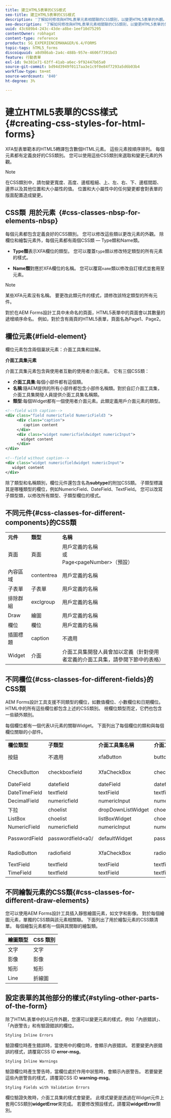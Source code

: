 ```yaml
---
title: 建立HTML5表單的CSS樣式
seo-title: 建立HTML5表單的CSS樣式
description: '了解如何修改與HTML表單元素相關聯的CSS類別，以變更HTML5表單的外觀。 '
seo-description: '了解如何修改與HTML表單元素相關聯的CSS類別，以變更HTML5表單的外觀。 '
uuid: 43c689b4-243c-43de-a8be-1eef10d75295
contentOwner: robhagat
content-type: reference
products: SG_EXPERIENCEMANAGER/6.4/FORMS
topic-tags: hTML5_forms
discoiquuid: a8d986ab-2a4c-488b-957e-4606f7391bd3
feature: 行動表單
exl-id: 9e381e71-63ff-41ab-a6ec-9f92447b65a0
source-git-commit: bd94d3949f0117aa3e1c9f0e84f7293a5d6b03b4
workflow-type: tm+mt
source-wordcount: '840'
ht-degree: 3%

---
```


# 建立HTML5表單的CSS樣式{#creating-css-styles-for-html-forms}

XFA型表單範本的HTML5轉譯包含數個HTML元素。 這些元素按順序排列。 每個元素都有定義良好的CSS類別。 您可以使用這些CSS類別來選取和變更元素的外觀。

>[!NOTE]
>
>在CSS類別中，請勿變更寬度、高度、邊框粗細、上、左、右、下、邊框間距、邊界以及其他位置和大小屬性的值。 位置和大小屬性中的任何變更都會對表單的版面配置造成變更。

## CSS類  用於元素  {#css-classes-nbsp-for-elements-nbsp}

每個元素都包含定義良好的CSS類別。 您可以修改這些類以更改元素的外觀。 除欄位和繪製元素外，每個元素都有兩個CSS類 — Type類和Name類。

* **Type類**&#x200B;表示XFA欄位的類型。 您可以覆蓋`type`類以修改特定類型的所有元素的樣式。

* **Name類**&#x200B;對應於XFA欄位的名稱。 您可以覆寫`name`類以修改自訂樣式並套用至元素。

>[!NOTE]
>
>某些XFA元素沒有名稱。 要更改此類元件的樣式，請修改該特定類型的所有元件。

對於在AEM Forms設計工具中未命名的頁面，HTML5表單中的頁面會以其數量的遞增順序命名。 例如，對於含有兩頁的HTML5表單，頁面名為Page1、Page2。

## 欄位元素{#field-element}

欄位元素包含兩個巢狀元素：介面工具集和註解。

**介面工具集元素**

介面工具集元素包含與使用者互動的使用者介面元素。 它有三個CSS類：

* **介面工具集**:每個小部件都有這個類。
* **名稱**:隨AEM提供的所有小部件都包含小部件名稱類。對於自訂介面工具集，介面工具集開發人員提供介面工具集名稱類。
* **類型**:每個Widget都有一個使用者介面元素。此類定義用戶介面元素的類型。

```xml
<!--field with caption-->
<div class="field numericfield NumericField3 ">
     <div class="caption">
        caption content
     </div>
     <div class="widget numericfieldwidget numericInput">
       widget content
     </div>
</div>
 
<!--field without caption-->
<div class="widget numericfieldwidget numericInput">
   widget content
</div>
```

除了類型和名稱類別，欄位元件還包含名為&#x200B;**subtype**&#x200B;的附加CSS類。 子類型標識其是哪種類型的欄位，例如NumericField、DateField、TextField。 您可以改寫子類型類，以修改所有類型、子類型欄位的樣式。

## 不同元件{#css-classes-for-different-components}的CSS類

<table> 
 <tbody> 
  <tr> 
   <td><strong>元件</strong></td> 
   <td><strong>類型</strong></td> 
   <td><strong>名稱</strong></td> 
  </tr> 
  <tr> 
   <td>頁面</td> 
   <td>頁面</td> 
   <td>用戶定義的名稱<br />或<br /> Page&lt;pageNumber&gt;（預設）</td> 
  </tr> 
  <tr> 
   <td>內容區域</td> 
   <td>contentrea</td> 
   <td>用戶定義的名稱</td> 
  </tr> 
  <tr> 
   <td>子表單</td> 
   <td>子表單</td> 
   <td>用戶定義的名稱</td> 
  </tr> 
  <tr> 
   <td>排除群組</td> 
   <td>exclgroup</td> 
   <td>用戶定義的名稱</td> 
  </tr> 
  <tr> 
   <td>Draw</td> 
   <td>繪圖</td> 
   <td>用戶定義的名稱</td> 
  </tr> 
  <tr> 
   <td>欄位</td> 
   <td>欄位</td> 
   <td>用戶定義的名稱</td> 
  </tr> 
  <tr> 
   <td>插圖標題</td> 
   <td>caption</td> 
   <td>不適用</td> 
  </tr> 
  <tr> 
   <td>Widget</td> 
   <td>介面</td> 
   <td>介面工具集開發人員會加以定義（針對使用者定義的介面工具集，請參閱下節中的表格）</td> 
  </tr> 
 </tbody> 
</table>

## 不同欄位{#css-classes-for-different-fields}的CSS類

AEM Forms設計工具支援不同類型的欄位，如數值欄位、小數欄位和日期欄位。 HTML中的所有這些欄位都包含上述的CSS類別。 視欄位類型而定，它們也包含一些額外類別。

每個欄位都有一個代表UI元素的關聯Widget。 下面列出了每個欄位的類和與每個欄位關聯的小部件。

<table> 
 <tbody> 
  <tr> 
   <td><strong>欄位類型</strong></td> 
   <td><strong>子類型</strong></td> 
   <td><strong>介面工具集名稱</strong></td> 
   <td><strong>介面工具集類型</strong></td> 
   <td><strong>HTML UI標籤</strong></td> 
  </tr> 
  <tr> 
   <td>按鈕<br type="_moz" /> </td> 
   <td>不適用</td> 
   <td>xfaButton<br type="_moz" /> </td> 
   <td>buttonfieldwidget<br type="_moz" /> </td> 
   <td>input type=button<br type="_moz" /> </td> 
  </tr> 
  <tr> 
   <td>CheckButton<br type="_moz" /> </td> 
   <td>checkboxfield<br /> </td> 
   <td>XfaCheckBox<br type="_moz" /> </td> 
   <td>checkboxfieldwidget&lt;a0/<br type="_moz" /> </td> 
   <td>輸入類型=checkbox<br type="_moz" /> </td> 
  </tr> 
  <tr> 
   <td>DateField<br type="_moz" /> </td> 
   <td>datefield<br type="_moz" /> </td> 
   <td>dateField<br type="_moz" /> </td> 
   <td>datefieldwidget&lt;a0/<br type="_moz" /> </td> 
   <td>input type=text<br type="_moz" /> </td> 
  </tr> 
  <tr> 
   <td>DateTimeField<br type="_moz" /> </td> 
   <td>textfield<br type="_moz" /> </td> 
   <td>textField<br type="_moz" /> </td> 
   <td>textfieldwidget</td> 
   <td>input type=text<br type="_moz" /> </td> 
  </tr> 
  <tr> 
   <td>DecimalField<br type="_moz" /> </td> 
   <td>numericfield<br type="_moz" /> </td> 
   <td>numericInput<br type="_moz" /> </td> 
   <td>numericfieldwidget<br type="_moz" /> </td> 
   <td>input type=text<br type="_moz" /> </td> 
  </tr> 
  <tr> 
   <td>下拉<br type="_moz" /> </td> 
   <td>choelist<br type="_moz" /> </td> 
   <td>dropDownListWidget<br type="_moz" /> </td> 
   <td>choelistwidget<br type="_moz" /> </td> 
   <td>選取</td> 
  </tr> 
  <tr> 
   <td>ListBox<br type="_moz" /> </td> 
   <td>choelist<br type="_moz" /> </td> 
   <td>listBoxWidget<br type="_moz" /> </td> 
   <td>choelistwidget<br type="_moz" /> </td> 
   <td>ol</td> 
  </tr> 
  <tr> 
   <td>NumericField<br type="_moz" /> </td> 
   <td>numericfield<br type="_moz" /> </td> 
   <td>numericInput<br type="_moz" /> </td> 
   <td>numericfieldwidget<br type="_moz" /> </td> 
   <td>input type=text<br type="_moz" /> </td> 
  </tr> 
  <tr> 
   <td>PasswordField<br type="_moz" /> </td> 
   <td>passwordfield&lt;a0/<br type="_moz" /> </td> 
   <td>defaultWidget<br type="_moz" /> </td> 
   <td>passwordfieldwidget&lt;a0/<br type="_moz" /> </td> 
   <td>input type=password<br type="_moz" /> </td> 
  </tr> 
  <tr> 
   <td>RadioButton<br type="_moz" /> </td> 
   <td>radiofield<br type="_moz" /> </td> 
   <td>XfaCheckBox<br type="_moz" /> </td> 
   <td>radiofieldwidget<br type="_moz" /> </td> 
   <td>input type=radio<br type="_moz" /> </td> 
  </tr> 
  <tr> 
   <td>TextField<br type="_moz" /> </td> 
   <td>textfield<br type="_moz" /> </td> 
   <td>textField<br type="_moz" /> </td> 
   <td>textfieldwidget&lt;a0/<br type="_moz" /> </td> 
   <td>input type=text<br type="_moz" /> </td> 
  </tr> 
  <tr> 
   <td>TimeField<br type="_moz" /> </td> 
   <td>textfield<br type="_moz" /> </td> 
   <td>textField<br type="_moz" /> </td> 
   <td>textfieldwidget&lt;a0/<br type="_moz" /> </td> 
   <td>input type=text<br type="_moz" /> </td> 
  </tr> 
 </tbody> 
</table>

## 不同繪製元素的CSS類{#css-classes-for-different-draw-elements}

您可以使用AEM Forms設計工具插入靜態繪圖元素，如文字和影像。 對於每個繪圖元素，單獨的CSS類與該元素相關聯。 下面列出了用於繪製元素的CSS類清單。 每個繪製元素都有一個與其關聯的繪製類。

| **繪圖類型** | **CSS 類別** |
|---|---|
| 文字 | 文字 |
| 影像 | 影像 |
| 矩形 | 矩形 |
| Line | 折線圖 |

## 設定表單的其他部分的樣式{#styling-other-parts-of-the-form}

除了HTML表單中的UI元件外觀，您還可以變更元素的樣式，例如「內嵌錯誤」、「內嵌警告」和有驗證錯誤的欄位。

`Styling Inline Errors`

驗證欄位時產生錯誤時，當使用中的欄位時，會顯示內嵌錯誤。 若要變更內嵌錯誤的樣式，請覆寫CSS ID **error-msg**。

`Styling Inline Warnings`

驗證欄位時產生警告時，當欄位處於作用中狀態時，會顯示內嵌警告。 若要變更這些內嵌警告的樣式，請覆寫CSS ID **warning-msg**。

`Styling Fields with Validation Errors`

欄位驗證失敗時，介面工具集的樣式會變更。 此樣式變更是透過在Widget元件上套用CSS類別&#x200B;**widgetError**&#x200B;來完成。 若要修改預設樣式，請覆寫&#x200B;**widgetError**&#x200B;類別。

